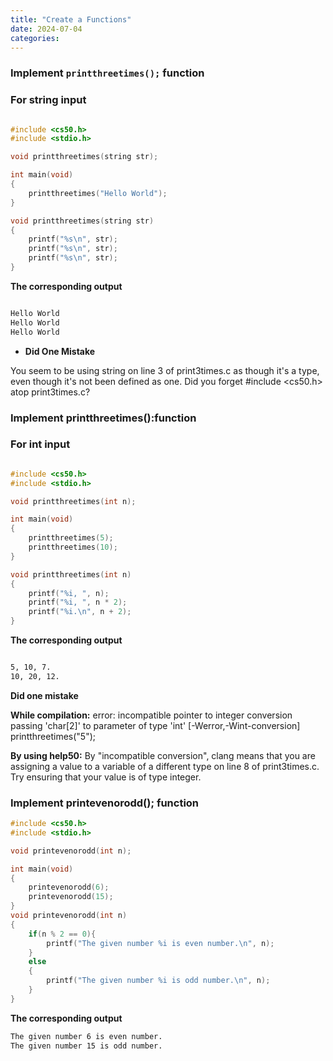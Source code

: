 ```yaml
---
title: "Create a Functions"
date: 2024-07-04
categories:
---
```


### **Implement `printthreetimes();` function**

### **For string input**

```c

#include <cs50.h>
#include <stdio.h>

void printthreetimes(string str);

int main(void)
{
    printthreetimes("Hello World");
}

void printthreetimes(string str)
{
    printf("%s\n", str);
    printf("%s\n", str);
    printf("%s\n", str);
}
```
**The corresponding output**

```bash

Hello World
Hello World
Hello World

```
* **Did One Mistake** 

You seem to be using string on line 3 of print3times.c as though it's a type, even though it's not been defined
as one. Did you forget #include <cs50.h> atop print3times.c?

### **Implement printthreetimes():function**

### **For int input**

```c

#include <cs50.h>
#include <stdio.h>

void printthreetimes(int n);

int main(void)
{
    printthreetimes(5);
    printthreetimes(10);
}

void printthreetimes(int n)
{
    printf("%i, ", n);
    printf("%i, ", n * 2);
    printf("%i.\n", n + 2);
}

```
**The corresponding output**

```bash

5, 10, 7.
10, 20, 12.

```
**Did one mistake**

**While compilation:**
error: incompatible pointer to integer conversion passing 'char[2]' to parameter of type 'int' [-Werror,-Wint-conversion]
printthreetimes("5");

**By using help50:**
By "incompatible conversion", clang means that you are assigning a value to a variable of a different type on line 8 of
print3times.c. Try ensuring that your value is of type integer.

### **Implement printevenorodd(); function**

```c
#include <cs50.h>
#include <stdio.h>

void printevenorodd(int n);

int main(void)
{
    printevenorodd(6);
    printevenorodd(15);
}
void printevenorodd(int n)
{
    if(n % 2 == 0){
        printf("The given number %i is even number.\n", n);
    }
    else
    {
        printf("The given number %i is odd number.\n", n);
    }
}

```
**The corresponding output**

```bash
The given number 6 is even number.
The given number 15 is odd number.

```
